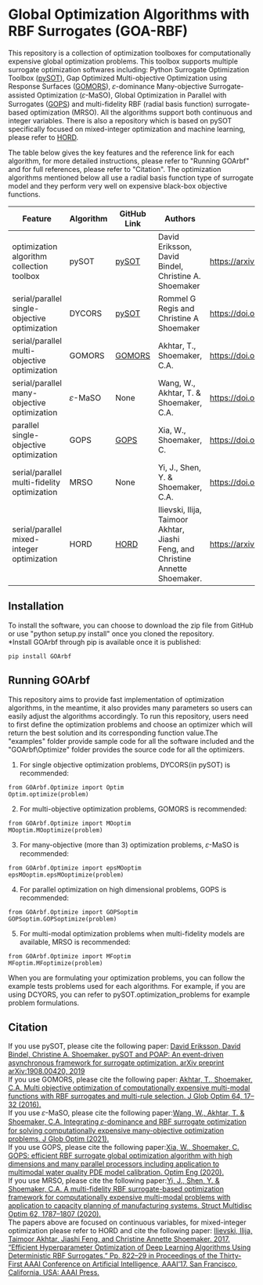 # Global Optimization Algorithms with RBF Surrogates (GOA-RBF)
This repository is a collection of optimization toolboxes for computationally expensive global optimization problems. This toolbox supports multiple surrogate optimization softwares including: Python Surrogate Optimization Toolbox ([pySOT](https://github.com/dme65/pySOT)), Gap Optimized Multi-objective Optimization using Response Surfaces ([GOMORS](https://github.com/drkupi/GOMORS_pySOT)), 𝜀-dominance Many-objective Surrogate-assisted Optimization (𝜀-MaSO), Global Optimization in Parallel with Surrogates ([GOPS](https://github.com/louisXW/GOPS)) and multi-fidelity RBF (radial basis function) surrogate-based optimization (MRSO). All the algorithms support both continuous and integer variables. There is also a repository which is based on pySOT specifically focused on mixed-integer optimization and machine learning, please refer to [HORD](https://github.com/ilija139/HORD).<br>

The table below gives the key features and the reference link for each algorithm, for more detailed instructions, please refer to "Running GOArbf" and for full references, please refer to "Citation". The optimization algorithms mentioned below all use a radial basis function type of surrogate model and they perform very well on expensive black-box objective functions.

| Feature | Algorithm | GitHub Link | Authors | Reference Link |
| --- | --- | --- | --- | --- |
| optimization algorithm collection toolbox| pySOT | [pySOT](https://github.com/dme65/pySOT) | David Eriksson, David Bindel, Christine A. Shoemaker | https://arxiv.org/abs/1908.00420|
| serial/parallel single-objective optimization| DYCORS | [pySOT](https://github.com/dme65/pySOT) | Rommel G Regis and Christine A Shoemaker | https://doi.org/10.1080/0305215X.2012.687731 |
| serial/parallel multi-objective optimization | GOMORS | [GOMORS](https://github.com/drkupi/GOMORS_pySOT) | Akhtar, T., Shoemaker, C.A. |https://doi.org/10.1007/s10898-015-0270-y |
| serial/parallel many-objective optimization | 𝜀-MaSO | None | Wang, W., Akhtar, T. & Shoemaker, C.A. | https://doi.org/10.1007/s10898-021-01019-w |
| parallel single-objective optimization | GOPS | [GOPS](https://github.com/louisXW/GOPS) | Xia, W., Shoemaker, C. | https://doi.org/10.1007/s11081-020-09556-1 |
| serial/parallel multi-fidelity optimization | MRSO | None | Yi, J., Shen, Y. & Shoemaker, C.A. |https://doi.org/10.1007/s00158-020-02575-7 |
| serial/parallel mixed-integer optimization| HORD| [HORD](https://github.com/ilija139/HORD) | Ilievski, Ilija, Taimoor Akhtar, Jiashi Feng, and Christine Annette Shoemaker. | https://arxiv.org/pdf/1607.08316.pdf |


## Installation
To install the software, you can choose to download the zip file from GitHub or use "python setup.py install" once you cloned the repository.<br>
*Install GOArbf through pip is available once it is published:
```
pip install GOArbf
```
## Running GOArbf
This repository aims to provide fast implementation of optimization algorithms, in the meantime, it also provides many parameters so users can easily adjust the algorithms accordingly. To run this repository, users need to first define the optimization problems and choose an optimizer which will return the best solution and its corresponding function value.The "examples" folder provide sample code for all the software included and the "GOArbf\Optimize" folder provides the source code for all the optimizers.<br>
1. For single objective optimization problems, DYCORS(in pySOT) is recommended:
 ```
from GOArbf.Optimize import Optim
Optim.optimize(problem)
```
2. For multi-objective optimization problems, GOMORS is recommended:
```
from GOArbf.Optimize import MOoptim
MOoptim.MOoptimize(problem)
```
3. For many-objective (more than 3) optimization problems, 𝜀-MaSO is recommended:
```
from GOArbf.Optimize import epsMOoptim
epsMOoptim.epsMOoptimize(problem)
```
4. For parallel optimization on high dimensional problems, GOPS is recommended:
```
from GOArbf.Optimize import GOPSoptim
GOPSoptim.GOPSoptimize(problem)
```
5. For multi-modal optimization problems when multi-fidelity models are available, MRSO is recommended:
```
from GOArbf.Optimize import MFoptim
MFoptim.MFoptimize(problem)
```
When you are formulating your optimization problems, you can follow the example tests problems used for each algorithms. For example, if you are using DCYORS, you can refer to pySOT.optimization_problems for example problem formulations.
## Citation
If you use pySOT, please cite the following paper: [David Eriksson, David Bindel, Christine A. Shoemaker. pySOT and POAP: An event-driven asynchronous framework for surrogate optimization. arXiv preprint arXiv:1908.00420, 2019](https://arxiv.org/abs/1908.00420)<br>
If you use GOMORS, please cite the following paper: [Akhtar, T., Shoemaker, C.A. Multi objective optimization of computationally expensive multi-modal functions with RBF surrogates and multi-rule selection. J Glob Optim 64, 17–32 (2016).](https://doi.org/10.1007/s10898-015-0270-y)<br>
If you use 𝜀-MaSO, please cite the following paper:[Wang, W., Akhtar, T. & Shoemaker, C.A. Integrating 𝜀-dominance and RBF surrogate optimization for solving computationally expensive many-objective optimization problems. J Glob Optim (2021).](https://doi.org/10.1007/s10898-021-01019-w)<br>
If you use GOPS, please cite the following paper:[Xia, W., Shoemaker, C. GOPS: efficient RBF surrogate global optimization algorithm with high dimensions and many parallel processors including application to multimodal water quality PDE model calibration. Optim Eng (2020).](https://doi.org/10.1007/s11081-020-09556-1)<br>
If you use MRSO, please cite the following paper:[Yi, J., Shen, Y. & Shoemaker, C.A. A multi-fidelity RBF surrogate-based optimization framework for computationally expensive multi-modal problems with application to capacity planning of manufacturing systems. Struct Multidisc Optim 62, 1787–1807 (2020).](https://doi.org/10.1007/s00158-020-02575-7)<br>
The papers above are focused on continuous variables, for mixed-integer optimization please refer to HORD and cite the following paper:
[Ilievski, Ilija, Taimoor Akhtar, Jiashi Feng, and Christine Annette Shoemaker. 2017. “Efficient Hyperparameter Optimization of Deep Learning Algorithms Using Deterministic RBF Surrogates.” Pp. 822–29 in Proceedings of the Thirty-First AAAI Conference on Artificial Intelligence, AAAI’17. San Francisco, California, USA: AAAI Press.](https://arxiv.org/pdf/1607.08316.pdf)
